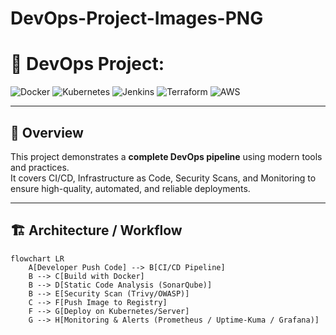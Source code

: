 # DevOps-Project-Images-PNG

# 🚀 DevOps Project: <Project Name>

![Docker](https://img.shields.io/badge/Docker-2496ED?logo=docker&logoColor=fff)
![Kubernetes](https://img.shields.io/badge/Kubernetes-326CE5?logo=kubernetes&logoColor=fff)
![Jenkins](https://img.shields.io/badge/Jenkins-D24939?logo=jenkins&logoColor=fff)
![Terraform](https://img.shields.io/badge/Terraform-7B42BC?logo=terraform&logoColor=fff)
![AWS](https://img.shields.io/badge/AWS-FF9900?logo=amazonaws&logoColor=fff)

---

## 📌 Overview
This project demonstrates a **complete DevOps pipeline** using modern tools and practices.  
It covers CI/CD, Infrastructure as Code, Security Scans, and Monitoring to ensure high-quality, automated, and reliable deployments.  

---

## 🏗️ Architecture / Workflow
```mermaid
flowchart LR
    A[Developer Push Code] --> B[CI/CD Pipeline]
    B --> C[Build with Docker]
    B --> D[Static Code Analysis (SonarQube)]
    B --> E[Security Scan (Trivy/OWASP)]
    C --> F[Push Image to Registry]
    F --> G[Deploy on Kubernetes/Server]
    G --> H[Monitoring & Alerts (Prometheus / Uptime-Kuma / Grafana)]
